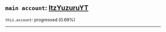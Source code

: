 `main account`: [ItzYuzuruYT](https://github.com/ItzYuzuruYT)
---
`this.account`: progressed (0.69%)
___
